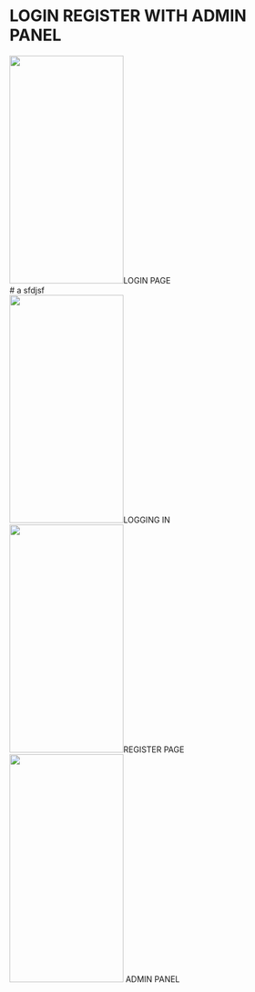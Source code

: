 # LOGIN REGISTER WITH ADMIN PANEL 
<div> <div style:"float:left; max-width:50%; max-height:400px" ><img float=right src="https://user-images.githubusercontent.com/118901793/211683425-274b88ab-8d20-4a49-8852-897704e3d68f.jpg" width="200" height="400" />LOGIN PAGE </div># a sfdjsf <div><img src="https://user-images.githubusercontent.com/118901793/211683822-3ac7460c-c815-4093-9e6a-2a055e8dd0c0.jpg" width="200" height="400" />LOGGING IN</div><div><img src="https://user-images.githubusercontent.com/118901793/211683968-8afc5f32-57c1-4f3c-88c7-513727fb5be0.jpg" width="200" height="400" />REGISTER PAGE</div><div style:"float:right; max-width:200px; max-height:400px"><img src="https://user-images.githubusercontent.com/118901793/211683964-3f037683-45e1-43ac-93b5-21c7212a2f51.jpg" width="200" height="400" /> ADMIN PANEL</div></div>

